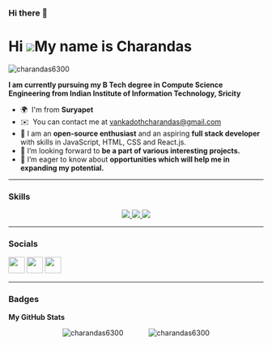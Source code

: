### Hi there 👋
Hi ![](https://user-images.githubusercontent.com/18350557/176309783-0785949b-9127-417c-8b55-ab5a4333674e.gif)My name is Charandas
===================================================================================================================================

<p align="left"> <img src="https://komarev.com/ghpvc/?username=charandas6300&label=Profile%20views&color=0e75b6&style=flat" alt="charandas6300" /> </p>

**I am currently pursuing my B Tech degree in Compute Science Engineering from Indian Institute of Information Technology, Sricity**

* 🌍  I'm from **Suryapet**
* ✉️  You can contact me at [vankadothcharandas@gmail.com](mailto:vankadothcharandas@gmail.com)
* 🧠 I am an **open-source enthusiast** and an aspiring **full stack developer** with skills in JavaScript, HTML, CSS and React.js.
* 👯 I’m looking forward to **be a part of various interesting projects.**
* 🤝 I’m eager to know about **opportunities which will help me in expanding my potential.**

<hr/>

### Skills
<p align="center">

  <a href="https://skillicons.dev">
    <img src="https://skillicons.dev/icons?i=git,github,python,cpp,mui" />
    <img src="https://skillicons.dev/icons?i=html,css,js,jquery,nodejs,expressjs,react,redux" />
    <img src="https://skillicons.dev/icons?i=vscode,postman" />
  </a>
         
</p>
<hr/>


### Socials

<p align="left"> <a href="https://www.github.com/charandas6300" target="_blank" rel="noreferrer"><img src="https://raw.githubusercontent.com/danielcranney/readme-generator/main/public/icons/socials/github.svg" width="32" height="32" /></a> <a href="http://www.instagram.com/charandas_cherry/" target="_blank" rel="noreferrer"><img src="https://raw.githubusercontent.com/danielcranney/readme-generator/main/public/icons/socials/instagram.svg" width="32" height="32" /></a> <a href="https://www.linkedin.com/in/vankadothcharandas6300/" target="_blank" rel="noreferrer"><img src="https://raw.githubusercontent.com/danielcranney/readme-generator/main/public/icons/socials/linkedin.svg" width="32" height="32" /></a></p>
<hr/>

### Badges

<b>My GitHub Stats</b>
<div style="display: flex; justify-content: center;">
  <div style="margin-right: 50px;">
    <img src="https://github-readme-stats.vercel.app/api/top-langs?username=charandas6300&show_icons=true&locale=en&layout=compact" alt="charandas6300" />
  </div>
  <div>
    <img src="https://github-readme-stats.vercel.app/api?username=charandas6300&show_icons=true&locale=en" alt="charandas6300" />
  </div>
</div>

 
